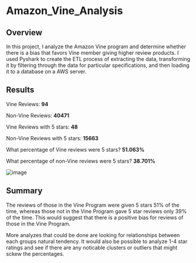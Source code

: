 # Amazon_Vine_Analysis

## Overview
In this project, I analyze the Amazon Vine program and determine whether there is a bias that favors Vine member giving higher review products. I used Pyshark to create the ETL process of extracting the data, transforming it by filtering through the data for particular specifications, and then loading it to a database on a AWS server.

## Results

Vine Reviews: **94**

Non-Vine Reviews: **40471**

Vine Reviews with 5 stars: **48**

Non-Vine Reviews with 5 stars: **15663**

What percentage of Vine reviews were 5 stars? **51.063%**

What percentage of non-Vine reviews were 5 stars? **38.701%**

![image](https://user-images.githubusercontent.com/85656361/138714068-4688a34c-90ef-43a2-b271-832ebd3702a5.png)

## Summary

The reviews of those in the Vine Program were given 5 stars 51% of the time, whereas
those not in the Vine Program gave 5 star reviews only 39% of the time. This would suggest that there is a positive bias for reviews of those in the Vine Program. 

More analyzes that could be done are looking for relationships between each groups natural tendency. It would also be possible to analyze 1-4 star ratings and see if there are any noticable clusters or outliers that might sckew the percentages.
